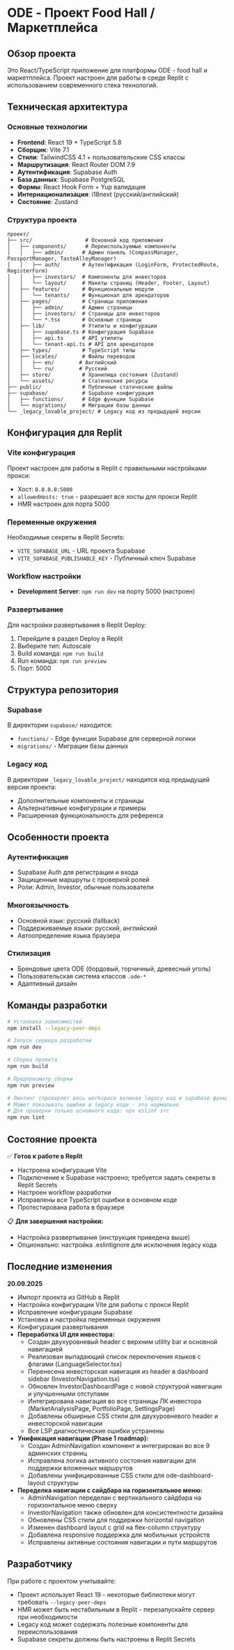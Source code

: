 # ODE - Проект Food Hall / Маркетплейса

## Обзор проекта
Это React/TypeScript приложение для платформы ODE - food hall и маркетплейса. Проект настроен для работы в среде Replit с использованием современного стека технологий.

## Техническая архитектура

### Основные технологии
- **Frontend**: React 19 + TypeScript 5.8
- **Сборщик**: Vite 7.1
- **Стили**: TailwindCSS 4.1 + пользовательские CSS классы
- **Маршрутизация**: React Router DOM 7.9
- **Аутентификация**: Supabase Auth
- **База данных**: Supabase PostgreSQL
- **Формы**: React Hook Form + Yup валидация
- **Интернационализация**: i18next (русский/английский)
- **Состояние**: Zustand

### Структура проекта
```
проект/
├── src/                 # Основной код приложения
│   ├── components/      # Переиспользуемые компоненты
│   │   ├── admin/      # Админ панель (CompassManager, PassportManager, TasteAlleyManager)
│   │   ├── auth/       # Аутентификация (LoginForm, ProtectedRoute, RegisterForm)
│   │   ├── investors/  # Компоненты для инвесторов
│   │   └── layout/     # Макеты страниц (Header, Footer, Layout)
│   ├── features/       # Функциональные модули
│   │   └── tenants/    # Функционал для арендаторов
│   ├── pages/          # Страницы приложения
│   │   ├── admin/      # Админ страницы
│   │   ├── investors/  # Страницы для инвесторов
│   │   └── *.tsx       # Основные страницы
│   ├── lib/            # Утилиты и конфигурации
│   │   ├── supabase.ts # Конфигурация Supabase
│   │   ├── api.ts      # API утилиты
│   │   └── tenant-api.ts # API для арендаторов
│   ├── types/          # TypeScript типы
│   ├── locales/        # Файлы переводов
│   │   ├── en/        # Английский
│   │   └── ru/        # Русский
│   ├── store/          # Хранилища состояния (Zustand)
│   └── assets/         # Статические ресурсы
├── public/             # Публичные статические файлы
├── supabase/           # Supabase конфигурация
│   ├── functions/      # Edge функции Supabase
│   └── migrations/     # Миграции базы данных
└── _legacy_lovable_project/ # Legacy код из предыдущей версии
```

## Конфигурация для Replit

### Vite конфигурация
Проект настроен для работы в Replit с правильными настройками прокси:
- Хост: `0.0.0.0:5000` 
- `allowedHosts: true` - разрешает все хосты для прокси Replit
- HMR настроен для порта 5000

### Переменные окружения
Необходимые секреты в Replit Secrets:
- `VITE_SUPABASE_URL` - URL проекта Supabase
- `VITE_SUPABASE_PUBLISHABLE_KEY` - Публичный ключ Supabase

### Workflow настройки
- **Development Server**: `npm run dev` на порту 5000 (настроен)

### Развертывание
Для настройки развертывания в Replit Deploy:
1. Перейдите в раздел Deploy в Replit
2. Выберите тип: Autoscale
3. Build команда: `npm run build`
4. Run команда: `npm run preview`
5. Порт: 5000

## Структура репозитория

### Supabase 
В директории `supabase/` находится:
- `functions/` - Edge функции Supabase для серверной логики
- `migrations/` - Миграции базы данных

### Legacy код
В директории `_legacy_lovable_project/` находится код предыдущей версии проекта:
- Дополнительные компоненты и страницы  
- Альтернативные конфигурации и примеры
- Расширенная функциональность для референса

## Особенности проекта

### Аутентификация
- Supabase Auth для регистрации и входа
- Защищенные маршруты с проверкой ролей
- Роли: Admin, Investor, обычные пользователи

### Многоязычность  
- Основной язык: русский (fallback)
- Поддерживаемые языки: русский, английский
- Автоопределение языка браузера

### Стилизация
- Брендовые цвета ODE (бордовый, горчичный, древесный уголь)
- Пользовательская система классов `.ode-*`
- Адаптивный дизайн

## Команды разработки

```bash
# Установка зависимостей
npm install --legacy-peer-deps

# Запуск сервера разработки
npm run dev

# Сборка проекта
npm run build  

# Предпросмотр сборки
npm run preview

# Линтинг (проверяет весь workspace включая legacy код и supabase функции)
# Может показывать ошибки в legacy коде - это нормально
# Для проверки только основного кода: npx eslint src
npm run lint
```

## Состояние проекта
✅ **Готов к работе в Replit**
- Настроена конфигурация Vite
- Подключение к Supabase настроено; требуется задать секреты в Replit Secrets  
- Настроен workflow разработки
- Исправлены все TypeScript ошибки в основном коде
- Протестирована работа в браузере

📋 **Для завершения настройки:**
- Настройка развертывания (инструкция приведена выше)
- Опционально: настройка .eslintignore для исключения legacy кода

## Последние изменения
**20.09.2025**
- Импорт проекта из GitHub в Replit
- Настройка конфигурации Vite для работы с прокси Replit
- Исправление конфигурации Supabase
- Установка и настройка переменных окружения
- Конфигурация развертывания
- **Переработка UI для инвестора:**
  - Создан двухуровневый header с верхним utility bar и основной навигацией
  - Реализован выпадающий список переключения языков с флагами (LanguageSelector.tsx)
  - Перенесена инвесторская навигация из header в dashboard sidebar (InvestorNavigation.tsx)
  - Обновлен InvestorDashboardPage с новой структурой навигации и улучшенными отступами
  - Интегрирована навигация во все страницы ЛК инвестора (MarketAnalysisPage, PortfolioPage, SettingsPage)
  - Добавлены обширные CSS стили для двухуровневого header и инвесторской навигации
  - Все LSP диагностические ошибки устранены
- **Унификация навигации (Phase 1 roadmap):**
  - Создан AdminNavigation компонент и интегрирован во все 9 админских страниц
  - Исправлена логика активного состояния навигации для поддержки вложенных маршрутов
  - Добавлены унифицированные CSS стили для ode-dashboard-layout структуры
- **Переделка навигации с сайдбара на горизонтальное меню:**
  - AdminNavigation переделан с вертикального сайдбара на горизонтальное меню сверху
  - InvestorNavigation также обновлен для консистентности дизайна
  - Обновлены CSS стили для поддержки horizontal navigation
  - Изменен dashboard layout с grid на flex-column структуру
  - Добавлена responsive поддержка для мобильных устройств
  - Исправлены активные состояния навигации и пути маршрутов

## Разработчику
При работе с проектом учитывайте:
- Проект использует React 19 - некоторые библиотеки могут требовать `--legacy-peer-deps`
- HMR может быть нестабильным в Replit - перезапускайте сервер при необходимости  
- Legacy код может содержать полезные компоненты для переиспользования
- Supabase секреты должны быть настроены в Replit Secrets